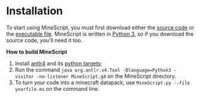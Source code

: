 # Installation

To start using MineScript, you must first download either the [source code](https://github.com/ArmindoFlores/MineScript) or the [executable file](https://github.com/ArmindoFlores/MineScript/releases/download/v1.1.2-beta/minescript-x86.exe). MineScript is written in [Python 3](https://www.python.org/downloads/), so if you download the source code, you'll need it too.


__How to build MineScript__


   1. Install [antlr4](https://www.antlr.org/download.html) and its [python targets](https://pypi.org/project/antlr4-python3-runtime/);
   2. Run the command `java org.antlr.v4.Tool -Dlanguage=Python3 -visitor -no-listener MineScript.g4` on the MineScript directory.
   3. To turn your code into a minecraft datapack, use `MineScript.py --file yourfile.ms` on the command line.
